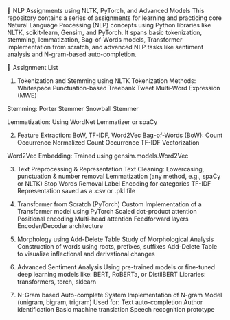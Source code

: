 🧠 NLP Assignments using NLTK, PyTorch, and Advanced Models
This repository contains a series of assignments for learning and practicing core Natural Language Processing (NLP) concepts using Python libraries like NLTK, scikit-learn, Gensim, and PyTorch. It spans basic tokenization, stemming, lemmatization, Bag-of-Words models, Transformer implementation from scratch, and advanced NLP tasks like sentiment analysis and N-gram-based auto-completion.

📂 Assignment List
1. Tokenization and Stemming using NLTK
Tokenization Methods:
Whitespace
Punctuation-based
Treebank
Tweet
Multi-Word Expression (MWE)

Stemming:
Porter Stemmer
Snowball Stemmer

Lemmatization:
Using WordNet Lemmatizer or spaCy

2. Feature Extraction: BoW, TF-IDF, Word2Vec
Bag-of-Words (BoW):
Count Occurrence
Normalized Count Occurrence
TF-IDF Vectorization

Word2Vec Embedding:
Trained using gensim.models.Word2Vec

3. Text Preprocessing & Representation
Text Cleaning:
Lowercasing, punctuation & number removal
Lemmatization (any method, e.g., spaCy or NLTK)
Stop Words Removal
Label Encoding for categories
TF-IDF Representation saved as a .csv or .pkl file

4. Transformer from Scratch (PyTorch)
Custom Implementation of a Transformer model using PyTorch
Scaled dot-product attention
Positional encoding
Multi-head attention
Feedforward layers
Encoder/Decoder architecture

5. Morphology using Add-Delete Table
Study of Morphological Analysis
Construction of words using roots, prefixes, suffixes
Add-Delete Table to visualize inflectional and derivational changes

6. Advanced Sentiment Analysis
Using pre-trained models or fine-tuned deep learning models like:
BERT, RoBERTa, or DistilBERT
Libraries: transformers, torch, sklearn

7. N-Gram based Auto-complete System
Implementation of N-gram Model (unigram, bigram, trigram)
Used for:
Text auto-completion
Author identification
Basic machine translation
Speech recognition prototype

